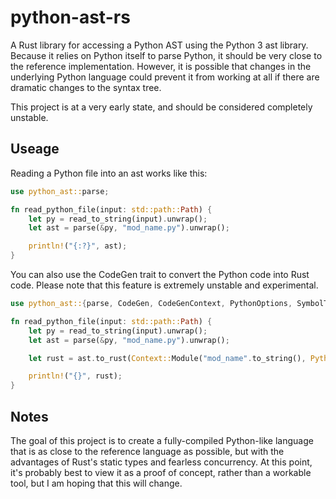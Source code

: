 # python-ast-rs

A Rust library for accessing a Python AST using the Python 3 ast library. Because it relies on Python itself to parse Python, it should be very close to the reference implementation. However, it is possible that changes in the underlying Python language could prevent it from working at all if there are dramatic changes to the syntax tree.

This project is at a very early state, and should be considered completely unstable.

## Useage

Reading a Python file into an ast works like this:

```rust
use python_ast::parse;

fn read_python_file(input: std::path::Path) {
    let py = read_to_string(input).unwrap();
    let ast = parse(&py, "mod_name.py").unwrap();

    println!("{:?}", ast);
}

```

You can also use the CodeGen trait to convert the Python code into Rust code. Please note that this feature is extremely unstable and experimental.

```rust
use python_ast::{parse, CodeGen, CodeGenContext, PythonOptions, SymbolTableScopes};

fn read_python_file(input: std::path::Path) {
    let py = read_to_string(input).unwrap();
    let ast = parse(&py, "mod_name.py").unwrap();

    let rust = ast.to_rust(Context::Module("mod_name".to_string(), PythonOptions::default(), SymbolTableScopes::new())).unwrap();

    println!("{}", rust);
}

```

## Notes

The goal of this project is to create a fully-compiled Python-like language that is as close to the reference language as possible, but with the advantages of Rust's static types and fearless concurrency. At this point, it's probably best to view it as a proof of concept, rather than a workable tool, but I am hoping that this will change.

